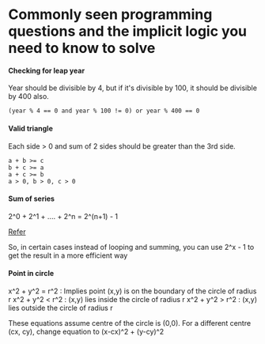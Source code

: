 # Commonly seen programming questions and the implicit logic you need to know to solve

#### Checking for leap year
Year should be divisible by 4, but if it's divisible by 100, it should be divisible by 400 also.
``` 
(year % 4 == 0 and year % 100 != 0) or year % 400 == 0
```

#### Valid triangle
Each side > 0 and sum of 2 sides should be greater than the 3rd side.

```
a + b >= c
b + c >= a
a + c >= b
a > 0, b > 0, c > 0
```

#### Sum of series

2^0 + 2^1 + .... + 2^n = 2^(n+1) - 1

[Refer](https://math.stackexchange.com/a/4367411)

So, in certain cases instead of looping and summing, you can use 2^x - 1 to get the result in a more efficient way


#### Point in circle

x^2 + y^2 = r^2 : Implies point (x,y) is on the boundary of the circle of radius r
x^2 + y^2 < r^2 : (x,y) lies inside the circle of radius r
x^2 + y^2 > r^2 : (x,y) lies outside the circle of radius r

These equations assume centre of the circle is (0,0). For a different centre (cx, cy), change equation to (x-cx)^2 + (y-cy)^2

